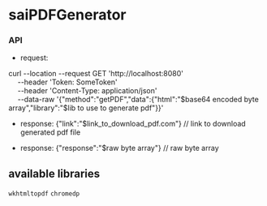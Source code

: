# saiPDFGenerator

### API
- request:

curl --location --request GET 'http://localhost:8080' \
&emsp;    --header 'Token: SomeToken' \
&emsp;    --header 'Content-Type: application/json' \
&emsp;    --data-raw '{"method":"getPDF","data":{"html":"$base64 encoded byte array","library":"$lib to use to generate pdf"}}'

- response: {"link":"$link_to_download_pdf.com"} 
// link to download generated pdf file
  

- response: {"response":"$raw byte array"} 
// raw byte array

## available libraries
`wkhtmltopdf`
`chromedp`
